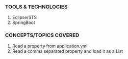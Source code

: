 ### TOOLS & TECHNOLOGIES
  1. Eclipse/STS
  2. SpringBoot

### CONCEPTS/TOPICS COVERED
  1. Read a property from application.yml
  2. Read a comma separated property and load it as a List